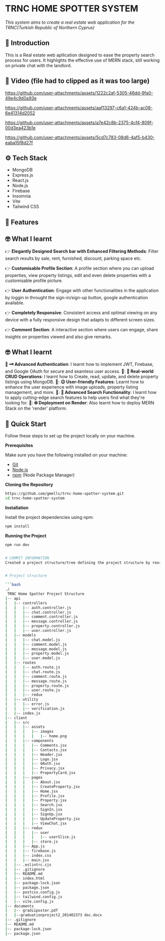 # TRNC HOME SPOTTER SYSTEM

  _This system aims to create a real estate web application for the TRNC(Turkish Republic of  Northern Cyprus)_

## <a name="introduction">:star2: Introduction</a>

This is a Real estate web apllication designed to ease the property search process for users. It highlights the effective use of MERN stack, still working on private chat with the landlord.

## <a name="video">:movie_camera: Video (file had to clipped as it was too large) </a>

https://github.com/user-attachments/assets/1222c2af-5305-46dd-9fa0-49e4c9d0a93e

https://github.com/user-attachments/assets/aaf13297-c6a1-424b-ac08-6e41314d2052

https://github.com/user-attachments/assets/a7e42c8b-2375-4cf4-809f-00d3ea423b1e

https://github.com/user-attachments/assets/5cd7c783-08d6-4af5-b430-eaba15f8d27f


## <a name="tech-stack">:gear: Tech Stack</a>

- MongoDB
- Express.js
- React.js
- Node.js
- Firebase
- Insomnia
- Vite
- Tailwind CSS

## <a name="features">:star_struck: Features</a>
## <a name="what-i-learnt">:nerd_face: What I learnt</a>

👉 **Elegantly Designed Search bar with Enhanced Filtering Methods**: Filter search results by sale, rent, furnished, discount, parking space etc.

👉 **Customisable Profile Section**: A profile section where you can upload properties, view property listings, edit and even delete properties with a customisable profile picture.

👉 **User Authentication**: Engage with other functionalities in the application by loggin in throught the sign-in/sign-up button, google authentication available.

👉 **Completely Responsive**: Consistent access and optimal viewing on any device with a fully responsive design that adapts to different screen sizes.

👉 **Comment Section**: A interactive section where users can engage, share insights on properties viewed and also give remarks.


## <a name="what-i-learnt">:nerd_face: What I learnt</a>
📔 **:old_key: Advanced Authentication**: I learnt how to implement JWT, Firebase, and Google OAuth for secure and seamless user access.
📔: **:house_with_garden: Real-world CRUD Operations**: I learnt how to Create, read, update, and delete property listings using MongoDB.
📔: **:wink: User-friendly Features**: Learnt how to enhance the user experience with image uploads, property listing management, and more.
📔: **:rocket: Advanced Search Functionality**: I learnt how to apply cutting-edge search features to help users find what they're looking for.
📔: **:globe_with_meridians: Deployment on Render**: Also learnt how to deploy MERN Stack on the 'render' platform.



## <a name="quick-start">🤸 Quick Start</a>

Follow these steps to set up the project locally on your machine.

**Prerequisites**

Make sure you have the following installed on your machine:

- [Git](https://git-scm.com/)
- [Node.js](https://nodejs.org/en)
- [npm](https://www.npmjs.com/) (Node Package Manager)

**Cloning the Repository**

```bash
https://github.com/gmells/trnc-home-spotter-system.git
cd trnc-home-spotter-system
```

**Installation**

Install the project dependencies using npm:

```bash
npm install
```

**Running the Project**

```bash
npm run dev


# COMMIT INFORMATION
Created a project structure/tree defining the project structure by reorganizing directories to include separate folders for components, pages, and services.


# Project structure

```bash
./
 TRNC Home Spotter Project Structure
|-- api
|   |-- controllers
|   |   |-- auth.controller.js
|   |   |-- chat.controller.js
|   |   |-- comment.controller.js
|   |   |-- message.controller.js
|   |   |-- property.controller.js
|   |   |-- user.controller.js
|   |-- models
|   |   |-- chat.model.js
|   |   |-- comment.model.js
|   |   |-- message.model.js
|   |   |-- property.model.js
|   |   |-- user.model.js
|   |-- routes
|   |   |-- auth.route.js
|   |   |-- chat.route.js
|   |   |-- comment.route.js
|   |   |-- message.route.js
|   |   |-- property.route.js
|   |   |-- user.route.js
|   |   |-- redux
|   |-- utility
|   |   |-- error.js
|   |   |-- verification.js
|   |-- index.js
|-- client
|   |-- src
|   |   |-- assets
|   |   |   |-- images
|   |   |   |   |-- home.png
|   |   |-- components
|   |   |   |-- Comments.jsx
|   |   |   |-- Contacts.jsx
|   |   |   |-- Header.jsx
|   |   |   |-- Logo.jsx
|   |   |   |-- OAuth.jsx
|   |   |   |-- Privacy.jsx
|   |   |   |-- PropertyCard.jsx
|   |   |-- pages
|   |   |   |-- About.jsx
|   |   |   |-- CreateProperty.jsx
|   |   |   |-- Home.jsx
|   |   |   |-- Profile.jsx
|   |   |   |-- Property.jsx
|   |   |   |-- Search.jsx
|   |   |   |-- SignIn.jsx
|   |   |   |-- SignUp.jsx
|   |   |   |-- UpdateProperty.jsx
|   |   |   |-- ViewChat.jsx
|   |   |-- redux
|   |   |   |-- user
|   |   |   |   |-- userSlice.js
|   |   |   |-- store.js
|   |   |-- App.js
|   |   |-- firebase.js
|   |   |-- index.css
|   |   |-- main.jsx
|   |-- .eslintrc.cjs
|   |-- .gitignore
|   |-- README.md
|   |-- index.html
|   |-- package-lock.json
|   |-- package.json
|   |-- postcss.config.js
|   |-- tailwind.config.js
|   |-- vite.config.js
|-- documents
|   |-- gradiiposter.pdf
|   |--graduationproject2_201402373 doc.docx
|-- .gitignore
|-- README.md
|-- package-lock.json
|-- package.json



```
